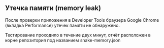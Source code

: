 ## Утечка памяти (memory leak)

После проверки приложения в Developer Tools браузера 
Google Chrome (вкладка Performance) утечек памяти не обнаружено.

Тестирование проходило в течение двух минут, отчёт расположен 
в корне репозитория под названием snake-memory.json
